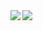 <img align="left" src="https://github-readme-stats.vercel.app/api?username=EIKINAKAYAMA&count_private=true&show_icons=true" />
<img align="left" src="https://github-readme-stats.vercel.app/api/top-langs/?username=EIKINAKAYAMA" />

<!--
**EIKINAKAYAMA/EIKINAKAYAMA** is a ✨ _special_ ✨ repository because its `README.md` (this file) appears on your GitHub profile.

Here are some ideas to get you started:

- 🔭 I’m currently working on ...
- 🌱 I’m currently learning ...
- 👯 I’m looking to collaborate on ...
- 🤔 I’m looking for help with ...
- 💬 Ask me about ...
- 📫 How to reach me: ...
- 😄 Pronouns: ...
- ⚡ Fun fact: ...
-->
